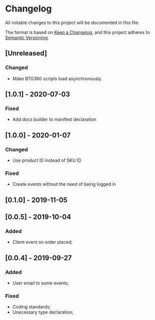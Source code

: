 # Changelog

All notable changes to this project will be documented in this file.

The format is based on [Keep a Changelog](https://keepachangelog.com/en/1.0.0/),
and this project adheres to [Semantic Versioning](https://semver.org/spec/v2.0.0.html).

## [Unreleased]
### Changed
- Make BTG360 scripts load asynchronously.

## [1.0.1] - 2020-07-03
### Fixed
- Add docs builder to manifest declaration

## [1.0.0] - 2020-01-07

### Changed
- Use product ID instead of SKU ID

### Fixed
- Create events without the need of being logged in

## [0.1.0] - 2019-11-05

## [0.0.5] - 2019-10-04

### Added

- Client event on order placed;

## [0.0.4] - 2019-09-27

### Added

- User email to some events;

### Fixed

- Coding standards;
- Unecessary type declaration;
